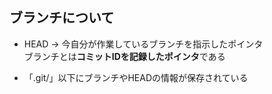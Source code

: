 ## ブランチについて
- HEAD → 今自分が作業しているブランチを指示したポインタ  
ブランチとは**コミットIDを記録したポインタ**である

- 「.git/」以下にブランチやHEADの情報が保存されている
